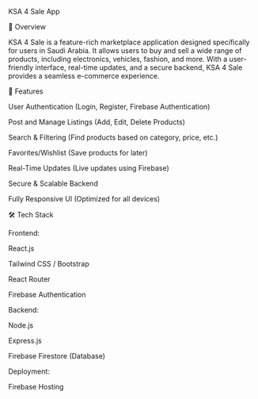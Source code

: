 KSA 4 Sale App

📌 Overview

KSA 4 Sale is a feature-rich marketplace application designed specifically for users in Saudi Arabia. It allows users to buy and sell a wide range of products, including electronics, vehicles, fashion, and more. With a user-friendly interface, real-time updates, and a secure backend, KSA 4 Sale provides a seamless e-commerce experience.

🚀 Features

User Authentication (Login, Register, Firebase Authentication)

Post and Manage Listings (Add, Edit, Delete Products)

Search & Filtering (Find products based on category, price, etc.)

Favorites/Wishlist (Save products for later)

Real-Time Updates (Live updates using Firebase)

Secure & Scalable Backend

Fully Responsive UI (Optimized for all devices)

🛠️ Tech Stack

Frontend:

React.js

Tailwind CSS / Bootstrap

React Router

Firebase Authentication

Backend:

Node.js

Express.js

Firebase Firestore (Database)

Deployment:

Firebase Hosting

